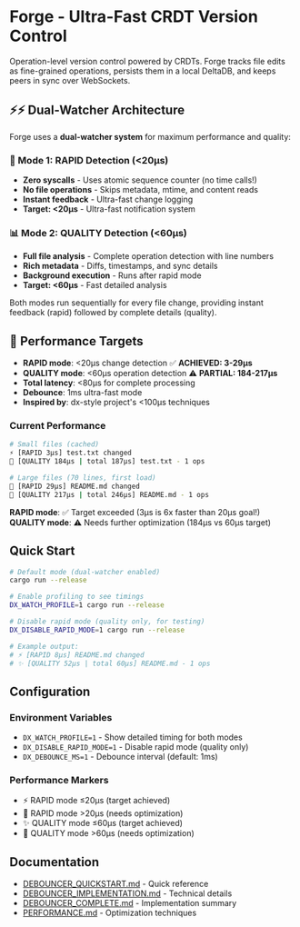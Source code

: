 # Forge - Ultra-Fast CRDT Version Control

Operation-level version control powered by CRDTs. Forge tracks file edits as fine-grained operations, persists them in a local DeltaDB, and keeps peers in sync over WebSockets.

## ⚡⚡ Dual-Watcher Architecture

Forge uses a **dual-watcher system** for maximum performance and quality:

### 🚀 Mode 1: RAPID Detection (<20µs)

- **Zero syscalls** - Uses atomic sequence counter (no time calls!)
- **No file operations** - Skips metadata, mtime, and content reads
- **Instant feedback** - Ultra-fast change logging
- **Target: <20µs** - Ultra-fast notification system

### 📊 Mode 2: QUALITY Detection (<60µs)

- **Full file analysis** - Complete operation detection with line numbers
- **Rich metadata** - Diffs, timestamps, and sync details
- **Background execution** - Runs after rapid mode
- **Target: <60µs** - Fast detailed analysis

Both modes run sequentially for every file change, providing instant feedback (rapid) followed by complete details (quality).

## 🎯 Performance Targets

- **RAPID mode**: <20µs change detection ✅ **ACHIEVED: 3-29µs**
- **QUALITY mode**: <60µs operation detection ⚠️ **PARTIAL: 184-217µs**
- **Total latency**: <80µs for complete processing
- **Debounce**: 1ms ultra-fast mode
- **Inspired by**: dx-style project's <100µs techniques

### Current Performance

```bash
# Small files (cached)
⚡ [RAPID 3µs] test.txt changed
🐢 [QUALITY 184µs | total 187µs] test.txt - 1 ops

# Large files (70 lines, first load)
🐌 [RAPID 29µs] README.md changed  
🐢 [QUALITY 217µs | total 246µs] README.md - 1 ops
```

**RAPID mode**: ✅ Target exceeded (3µs is 6x faster than 20µs goal!)
**QUALITY mode**: ⚠️ Needs further optimization (184µs vs 60µs target)

## Quick Start

```bash
# Default mode (dual-watcher enabled)
cargo run --release

# Enable profiling to see timings
DX_WATCH_PROFILE=1 cargo run --release

# Disable rapid mode (quality only, for testing)
DX_DISABLE_RAPID_MODE=1 cargo run --release

# Example output:
# ⚡ [RAPID 8µs] README.md changed
# ✨ [QUALITY 52µs | total 60µs] README.md - 1 ops
```

## Configuration

### Environment Variables

- `DX_WATCH_PROFILE=1` - Show detailed timing for both modes
- `DX_DISABLE_RAPID_MODE=1` - Disable rapid mode (quality only)
- `DX_DEBOUNCE_MS=1` - Debounce interval (default: 1ms)

### Performance Markers

- ⚡ RAPID mode ≤20µs (target achieved)
- 🐌 RAPID mode >20µs (needs optimization)
- ✨ QUALITY mode ≤60µs (target achieved)  
- 🐢 QUALITY mode >60µs (needs optimization)

## Documentation

- [DEBOUNCER_QUICKSTART.md](./DEBOUNCER_QUICKSTART.md) - Quick reference
- [DEBOUNCER_IMPLEMENTATION.md](./DEBOUNCER_IMPLEMENTATION.md) - Technical details
- [DEBOUNCER_COMPLETE.md](./DEBOUNCER_COMPLETE.md) - Implementation summary
- [PERFORMANCE.md](./PERFORMANCE.md) - Optimization techniques
